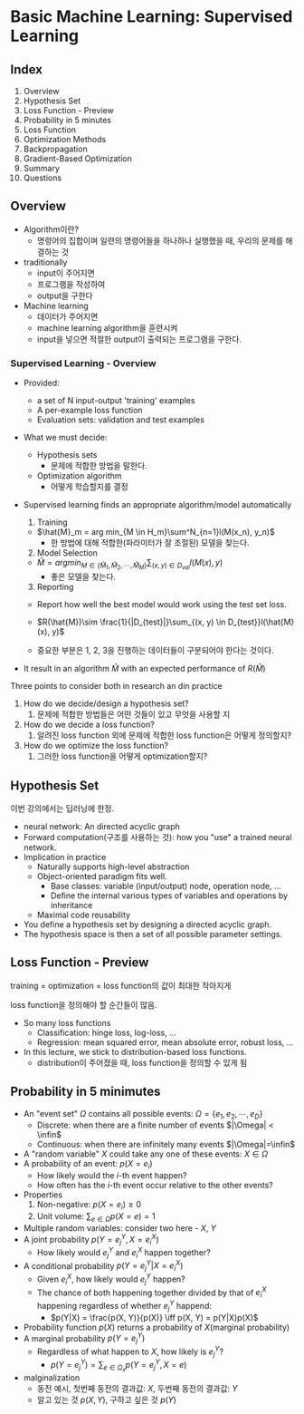 # Basic Machine Learning: Supervised Learning

## Index

1. Overview
2. Hypothesis Set
3. Loss Function - Preview
4. Probability in 5 minutes
5. Loss Function
6. Optimization Methods
7. Backpropagation
8. Gradient-Based Optimization
9. Summary
10. Questions

## Overview

- Algorithm이란?
  - 명령어의 집합이며 일련의 명령어들을 하나하나 실행했을 때, 우리의 문제를 해결하는 것
- traditionally
  - input이 주어지면
  - 프로그램을 작성하여
  - output을 구한다
- Machine learning
  - 데이터가 주어지면
  - machine learning algorithm을 훈련시켜
  - input을 넣으면 적절한 output이 출력되는 프로그램을 구한다.

### Supervised Learning - Overview

- Provided:

  - a set of N input-output 'training' examples
  - A per-example loss function
  - Evaluation sets: validation and test examples

- What we  must decide:

  - Hypothesis sets
    - 문제에 적합한 방법을 말한다.
  - Optimization algorithm
    - 어떻게 학습할지를 결정

- Supervised learning finds an appropriate algorithm/model automatically

  1. Training

  - $\hat{M}_m = arg min_{M \in H_m}\sum^N_{n=1}l(M(x_n), y_n)$
    - 한 방법에 대해 적합한(파라미터가 잘 조절된) 모델을 찾는다.

  2. Model Selection

  - $\hat{M} = argmin_{M \in \{\hat{M}_1, \hat{M}_2, \cdots, \hat{M}_M\}}\sum_{(x, y) \in D_{val}} l(M(x), y)$
    - 좋은 모델을 찾는다.

  3. Reporting

  - Report how well the best model would work using the test set loss.

  - $R(\hat{M})\sim \frac{1}{|D_{test}|}\sum_{(x, y) \in D_{test}}l(\hat{M}(x), y)$

    

  - 중요한 부분은 1, 2, 3을 진행하는 데이터들이 구분되어야 한다는 것이다.

- It result in an algorithm $\hat{M}$ with an expected performance of $R(\hat{M})$

Three points to consider both in research an din practice

1. How do we decide/design a hypothesis set?
   1. 문제에 적합한 방법들은 어떤 것들이 있고 무엇을 사용할 지
2. How do we decide a loss function?
   1. 알려진 loss function 외에 문제에 적합한 loss function은 어떻게 정의할지?
3. How do we optimize the loss function?
   1. 그러한 loss function을 어떻게 optimization할지?

## Hypothesis Set

이번 강의에서는 딥러닝에 한정.

- neural network: An directed acyclic graph
- Forward computation(구조를 사용하는 것): how you "use" a trained neural network.
- Implication in practice
  - Naturally supports high-level abstraction
  - Object-oriented paradigm fits well.
    - Base classes: variable (input/output) node, operation node, ...
    - Define the internal various types of variables and operations by inheritance
  - Maximal code reusability
- You define a hypothesis set by designing a directed acyclic graph.
- The hypothesis space is then a set of all possible parameter settings.

## Loss Function - Preview

training = optimization = loss function의 값이 최대한 작아지게

loss function을 정의해야 할 순간들이 많음.

- So many loss functions
  - Classification: hinge loss, log-loss, ...
  - Regression: mean squared error, mean absolute error, robust loss, ...
- In this lecture, we stick to distribution-based loss functions.
  - distribution이 주어졌을 때, loss function을 정의할 수 있게 됨

## Probability in 5 minimutes

- An "event set" $\Omega$ contains all possible events: $\Omega = \{e_1, e_2, \cdots, e_D\}$
  - Discrete: when there are a finite number of events $|\Omega| < \infin$
  - Continuous: when there are infinitely many events $|\Omega|=\infin$
- A "random variable" $X$ could take any one of these events: $X \in \Omega$
- A probability of an event: $p(X = e_i)$
  - How likely would the $i$-th event happen?
  - How often has the $i$-th event occur relative to the other events?
- Properties
  1. Non-negative: $p(X = e_i) \geq 0$
  2. Unit volume: $\sum_{e \in \Omega}p(X = e) = 1$
- Multiple random variables: consider two here - $X$, $Y$
- A joint probability $p(Y = e^Y_j, X = e^X_i)$
  - How likely would $e^Y_j$ and $e^X_i$ happen together?
- A conditional probability $p(Y = e^Y_j| X = e^X_i)$
  - Given $e^X_i$, how likely would $e^Y_j$ happen?
  - The chance of both happening together divided by that of $e^X_i$ happening regardless of whether $e^Y_j$ happend:
    - $p(Y|X) = \frac{p(X, Y)}{p(X)} \iff p(X, Y) = p(Y|X)p(X)$
- Probability function $p(X)$ returns a probability of $X$(marginal probability)
- A marginal probability $p(Y=e^Y_j)$
  - Regardless of what happen to $X$, how likely is $e^Y_j$?
    - $p(Y=e^Y_j) = \sum_{e \in \Omega_x}p(Y=e^Y_j, X = e)$
- malginalization
  - 동전 예시, 첫번째 동전의 결과값: $X$, 두번째 동전의 결과값: $Y$
  - 알고 있는 것 $p(X, Y)$, 구하고 싶은 것 $p(Y)$